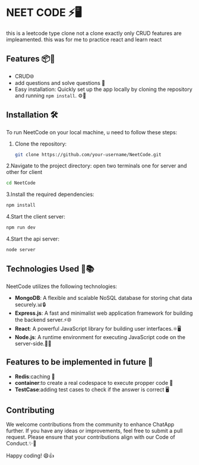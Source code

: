 # NEET CODE ⚡🖥️

this is a leetcode type clone not a clone exactly only CRUD features are impleamented. this was for me to practice react and learn react 

## Features 📦🚀

- CRUD🌐
- add questions and solve questions 🔧
- Easy installation: Quickly set up the app locally by cloning the repository and running `npm install`. ⚙️🚀
  
## Installation 🛠️

To run NeetCode on your local machine, u need to follow these steps:

1. Clone the repository:

   ```bash
   git clone https://github.com/your-username/NeetCode.git
   ```
2.Navigate to the project directory: open two terminals one for server and other for client 
   ```bash
   cd NeetCode
   ```
3.Install the required dependencies:
```bash
npm install
```
4.Start the client server:
```bash
npm run dev
```
4.Start the api server:
```bash
node server
```
## Technologies Used 🔧📚

NeetCode utilizes the following technologies:

- **MongoDB**: A flexible and scalable NoSQL database for storing chat data securely.📊🔒
- **Express.js**: A fast and minimalist web application framework for building the backend server.⚡🌐
- **React**: A powerful JavaScript library for building user interfaces.⚛️🖥️
- **Node.js**: A runtime environment for executing JavaScript code on the server-side.🚀🔧

## Features to be implemented in future 📄
- **Redis**:caching 📡
- **container**:to create a real codespace to execute propper code 🚀
- **TestCase**:adding test cases to check if the answer is correct 🖥️

  
## Contributing
We welcome contributions from the community to enhance ChatApp further. If you have any ideas or improvements,
feel free to submit a pull request. Please ensure that your contributions align with our Code of Conduct.✨🤝

Happy coding! 😄👍
